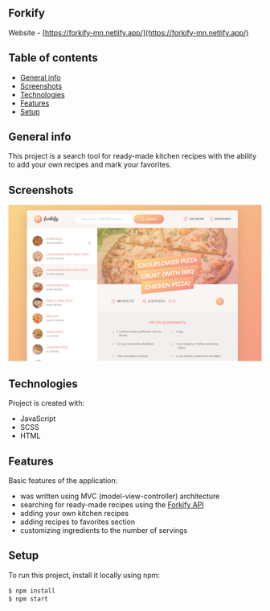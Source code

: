 ## Forkify
Website - [https://forkify-mn.netlify.app/](https://forkify-mn.netlify.app/)

## Table of contents
* [General info](#general-info)
* [Screenshots](#screenshots)
* [Technologies](#technologies)
* [Features](#features)
* [Setup](#setup)

## General info
This project is a search tool for ready-made kitchen recipes with 
the ability to add your own recipes and mark your favorites.



## Screenshots
![Alt text](./src/img/app1.png?raw=true "Recipes screenshot")
	
## Technologies
Project is created with:
* JavaScript
* SCSS
* HTML

## Features
Basic features of the application:
* was written using MVC (model-view-controller) architecture
* searching for ready-made recipes using the [Forkify API](https://forkify-api.herokuapp.com/)
* adding your own kitchen recipes
* adding recipes to favorites section
* customizing ingredients to the number of servings

## Setup
To run this project, install it locally using npm:

```
$ npm install
$ npm start
```
